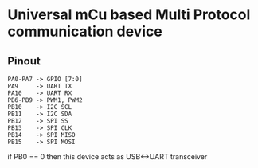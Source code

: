 # Universal mCu based Multi Protocol communication device

Pinout
------
	PA0-PA7	-> GPIO [7:0]
	PA9     -> UART TX
	PA10    -> UART RX
	PB6-PB9 -> PWM1, PWM2
	PB10    -> I2C SCL
	PB11    -> I2C SDA
	PB12    -> SPI SS
	PB13    -> SPI CLK
	PB14    -> SPI MISO
	PB15    -> SPI MOSI
	
if PB0 == 0 then this device acts as USB<->UART transceiver
	
